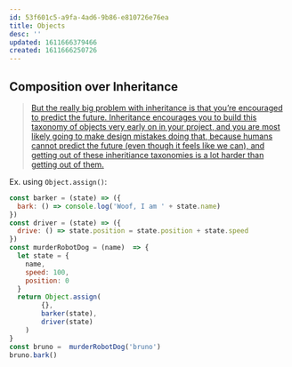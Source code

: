 ```yaml
---
id: 53f601c5-a9fa-4ad6-9b86-e810726e76ea
title: Objects
desc: ''
updated: 1611666379466
created: 1611666250726
---
```





## Composition over Inheritance

> [But the really big problem with inheritance is that you’re encouraged to predict the future. Inheritance encourages you to build this taxonomy of objects very early on in your project, and you are most likely going to make design mistakes doing that, because humans cannot predict the future (even though it feels like we can), and getting out of these inheritiance taxonomies is a lot harder than getting out of them.](https://medium.com/humans-create-software/composition-over-inheritance-cb6f88070205)

Ex. using `Object.assign()`:

```javascript 
const barker = (state) => ({
  bark: () => console.log('Woof, I am ' + state.name)
})
const driver = (state) => ({
  drive: () => state.position = state.position + state.speed
})
const murderRobotDog = (name)  => {
  let state = {
    name,
    speed: 100,
    position: 0
  }
  return Object.assign(
        {},
        barker(state),
        driver(state)
    )
}
const bruno =  murderRobotDog('bruno')
bruno.bark()
```